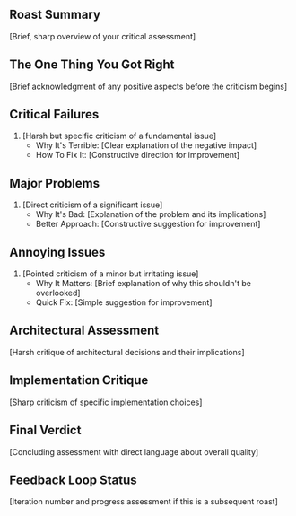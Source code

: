 ## Roast Summary
[Brief, sharp overview of your critical assessment]

## The One Thing You Got Right
[Brief acknowledgment of any positive aspects before the criticism begins]

## Critical Failures
1. [Harsh but specific criticism of a fundamental issue]
   - Why It's Terrible: [Clear explanation of the negative impact]
   - How To Fix It: [Constructive direction for improvement]

## Major Problems
1. [Direct criticism of a significant issue]
   - Why It's Bad: [Explanation of the problem and its implications]
   - Better Approach: [Constructive suggestion for improvement]

## Annoying Issues
1. [Pointed criticism of a minor but irritating issue]
   - Why It Matters: [Brief explanation of why this shouldn't be overlooked]
   - Quick Fix: [Simple suggestion for improvement]

## Architectural Assessment
[Harsh critique of architectural decisions and their implications]

## Implementation Critique
[Sharp criticism of specific implementation choices]

## Final Verdict
[Concluding assessment with direct language about overall quality]

## Feedback Loop Status
[Iteration number and progress assessment if this is a subsequent roast] 
